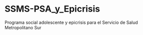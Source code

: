# SSMS-PSA_y_Epicrisis
Programa social adolescente y epicrisis para el Servicio de Salud Metropolitano Sur
